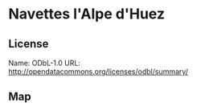 # Navettes l'Alpe d'Huez
    
## License

Name: ODbL-1.0
URL: http://opendatacommons.org/licenses/odbl/summary/

## Map

<WorldMap topic="stefan/public-transport/Navettes_lAlpe_dHuez/vehicle_positions/#" />
